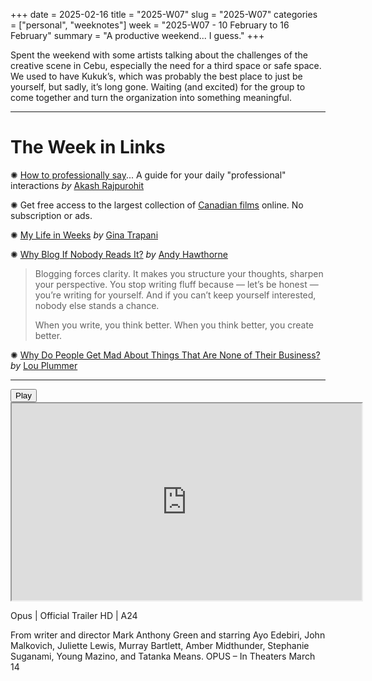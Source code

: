 +++
date = 2025-02-16
title = "2025-W07"
slug = "2025-W07"
categories = ["personal", "weeknotes"]
week = "2025-W07 - 10 February to 16 February"
summary = "A productive weekend... I guess."
+++

Spent the weekend with some artists talking about the challenges of the creative scene in Cebu, especially the need for a third space or safe space. We used to have Kukuk’s, which was probably the best place to just be yourself, but sadly, it’s long gone. Waiting (and excited) for the group to come together and turn the organization into something meaningful.

---

# The Week in Links

✺ [How to professionally say](https://howtoprofessionallysay.akashrajpurohit.com/?ref=krabf.com)... A guide for your daily "professional" interactions *by* [Akash Rajpurohit](https://akashrajpurohit.com/?ref=krabf.com)

✺ Get free access to the largest collection of [Canadian films](https://www.nfb.ca/?ref=krabf.com) online. No subscription or ads.

✺ [My Life in Weeks](https://weeks.ginatrapani.org/?ref=krabf.com) *by* [Gina Trapani](https://ginatrapani.org/?ref=krabf.com)

✺ [Why Blog If Nobody Reads It?](https://andysblog.uk/why-blog-if-nobody-reads-it/?ref=krabf.com) *by* [Andy Hawthorne](https://andyhawthorne.uk/?ref=krabf.com)

> Blogging forces clarity. It makes you structure your thoughts, sharpen your perspective. You stop writing fluff because — let’s be honest — you’re writing for yourself. And if you can’t keep yourself interested, nobody else stands a chance.
> 
> When you write, you think better. When you think better, you create better.

✺ [Why Do People Get Mad About Things That Are None of Their Business?](https://louplummer.lol/not-your-business/?ref=krabf.com) *by* [Lou Plummer](https://louplummer.lol/?ref=krabf.com)

---

<lite-youtube videoid="5owo-kbx8X0" style="background-image: url(&quot;https://i.ytimg.com/vi/5owo-kbx8X0/hqdefault.jpg&quot;);" class="lyt-activated"><button type="button" class="lty-playbtn"><span class="lyt-visually-hidden">Play</span></button><iframe width="560" height="315" title="Play" allow="accelerometer; autoplay; encrypted-media; gyroscope; picture-in-picture" allowfullscreen="" src="https://www.youtube-nocookie.com/embed/5owo-kbx8X0?autoplay"></iframe></lite-youtube>

Opus | Official Trailer HD | A24

From writer and director Mark Anthony Green and starring Ayo Edebiri, John Malkovich, Juliette Lewis, Murray Bartlett, Amber Midthunder, Stephanie Suganami, Young Mazino, and Tatanka Means. OPUS – In Theaters March 14